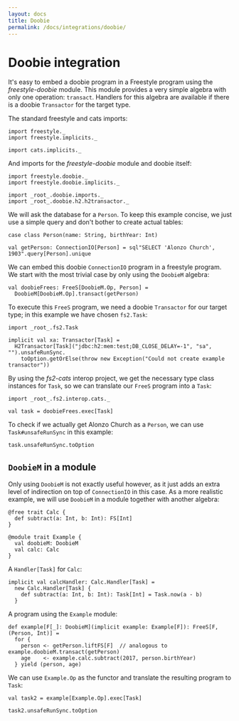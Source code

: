 ```yaml
---
layout: docs
title: Doobie
permalink: /docs/integrations/doobie/
---
```


# Doobie integration

It's easy to embed a doobie program in a Freestyle program using the _freestyle-doobie_ module. This module provides a very simple algebra with only one operation: `transact`. Handlers for this algebra are available if there is a doobie `Transactor` for the target type.

The standard freestyle and cats imports:

```tut:silent
import freestyle._
import freestyle.implicits._

import cats.implicits._
```

And imports for the _freestyle-doobie_ module and doobie itself:

```tut:silent
import freestyle.doobie._
import freestyle.doobie.implicits._

import _root_.doobie.imports._
import _root_.doobie.h2.h2transactor._
```

We will ask the database for a `Person`. To keep this example concise, we just use a simple query and don't bother to create actual tables:

```tut:book
case class Person(name: String, birthYear: Int)

val getPerson: ConnectionIO[Person] = sql"SELECT 'Alonzo Church', 1903".query[Person].unique
```

We can embed this doobie `ConnectionIO` program in a freestyle program. We start with the most trivial case by only using the `DoobieM` algebra:

```tut:book
val doobieFrees: FreeS[DoobieM.Op, Person] =
  DoobieM[DoobieM.Op].transact(getPerson)
```

To execute this `FreeS` program, we need a doobie `Transactor` for our target type; in this example we have chosen `fs2.Task`:

```tut:book
import _root_.fs2.Task

implicit val xa: Transactor[Task] =
  H2Transactor[Task]("jdbc:h2:mem:test;DB_CLOSE_DELAY=-1", "sa", "").unsafeRunSync.
    toOption.getOrElse(throw new Exception("Could not create example transactor"))
```

By using the _fs2-cats_ interop project, we get the necessary type class instances for `Task`, so we can translate our `FreeS` program into a `Task`:

```tut:book
import _root_.fs2.interop.cats._

val task = doobieFrees.exec[Task]
```

To check if we actually get Alonzo Church as a `Person`, we can use `Task#unsafeRunSync` in this example:

```tut:book
task.unsafeRunSync.toOption
```

## `DoobieM` in a module

Only using `DoobieM` is not exactly useful however, as it just adds an extra level of indirection on top of `ConnectionIO` in this case. As a more realistic example, we will use `DoobieM` in a module together with another algebra:


```tut:book
@free trait Calc {
  def subtract(a: Int, b: Int): FS[Int]
}

@module trait Example {
  val doobieM: DoobieM
  val calc: Calc
}
```

A `Handler[Task]` for `Calc`:

```tut:book
implicit val calcHandler: Calc.Handler[Task] =
  new Calc.Handler[Task] {
    def subtract(a: Int, b: Int): Task[Int] = Task.now(a - b)
  }
```

A program using the `Example` module:

```tut:book
def example[F[_]: DoobieM](implicit example: Example[F]): FreeS[F, (Person, Int)] =
  for {
    person <- getPerson.liftFS[F]  // analogous to example.doobieM.transact(getPerson)
    age    <- example.calc.subtract(2017, person.birthYear)
  } yield (person, age)
```

We can use `Example.Op` as the functor and translate the resulting program to `Task`:

```tut:book
val task2 = example[Example.Op].exec[Task]

task2.unsafeRunSync.toOption
```
